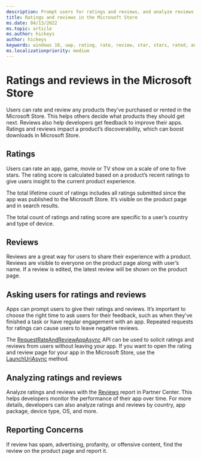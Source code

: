 ```yaml
---
description: Prompt users for ratings and reviews, and analyze reviews provided by users
title: Ratings and reviews in the Microsoft Store
ms.date: 04/13/2022
ms.topic: article
ms.author: hickeys
author: hickeys
keywords: windows 10, uwp, rating, rate, review, star, stars, rated, analyze
ms.localizationpriority: medium
---
```


# Ratings and reviews in the Microsoft Store

Users can rate and review any products they’ve purchased or rented in the Microsoft Store. This helps others decide what products they should get next. Reviews also help developers get feedback to improve their apps. Ratings and reviews impact a product’s discoverability, which can boost downloads in Microsoft Store.

## Ratings

Users can rate an app, game, movie or TV show on a scale of one to five stars. The rating score is calculated based on a product’s recent ratings to give users insight to the current product experience.

The total lifetime count of ratings includes all ratings submitted since the app was published to the Microsoft Store. It’s visible on the product page and in search results.

The total count of ratings and rating score are specific to a user’s country and type of device.

## Reviews

Reviews are a great way for users to share their experience with a product. Reviews are visible to everyone on the product page along with user’s name. If a review is edited, the latest review will be shown on the product page.

## Asking users for ratings and reviews

Apps can prompt users to give their ratings and reviews. It’s important to choose the right time to ask users for their feedback, such as when they’ve finished a task or have regular engagement with an app. Repeated requests for ratings can cause users to leave negative reviews.  

The [RequestRateAndReviewAppAsync](../monetize/request-ratings-and-reviews.md#show-a-rating-and-review-dialog-in-your-app) API can be used to solicit ratings and reviews from users without leaving your app. If you want to open the rating and review page for your app in the Microsoft Store, use the [LaunchUriAsync](../monetize/request-ratings-and-reviews.md#launch-the-rating-and-review-page-for-your-app-in-the-store) method.

## Analyzing ratings and reviews

Analyze ratings and reviews with the [Reviews](reviews-report.md) report in Partner Center. This helps developers monitor the performance of their app over time. For more details, developers can also analyze ratings and reviews by country, app package, device type, OS, and more.

## Reporting Concerns

If review has spam, advertising, profanity, or offensive content, find the review on the product page and report it.
